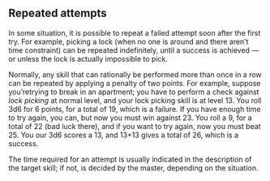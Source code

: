 ## Repeated attempts

In some situation, it is possible to repeat a failed attempt soon after the
first try. For example, picking a lock (when no one is around and there aren’t
time constraint) can be repeated indefinitely, until a success is achieved — or
unless the lock is actually impossible to pick.

Normally, any skill that can rationally be performed more than once in a row can
be repeated by applying a penalty of two points. For example, suppose you’retrying 
to break in an apartment; you have to perform a check against *lock picking* at normal
level, and your lock picking skill is at level 13. You roll 3d6 for 6 points, 
for a total of 19, which is a failure. If you have enough time to try again, you can, 
but now you must win against 23. You roll a 9, for a total of 22 (bad luck there), 
and if you want to try again, now you must beat 25. You our 3d6 scores a 13, and 13+13 
gives a total of 26, which is a success.

The time required for an attempt is usually indicated in the description of the target
skill; if not, is decided by the master, depending on the situation.
